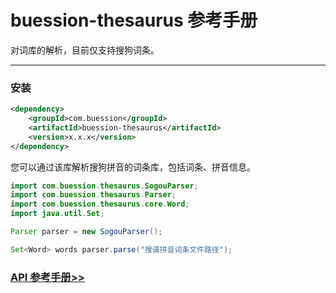 # buession-thesaurus 参考手册


对词库的解析，目前仅支持搜狗词条。


---


### 安装

```xml
<dependency>
    <groupId>com.buession</groupId>
    <artifactId>buession-thesaurus</artifactId>
    <version>x.x.x</version>
</dependency>
```

您可以通过该库解析搜狗拼音的词条库，包括词条、拼音信息。


```java
import com.buession.thesaurus.SogouParser;
import com.buession.thesaurus.Parser;
import com.buession.thesaurus.core.Word;
import java.util.Set;

Parser parser = new SogouParser();

Set<Word> words parser.parse("搜谱拼音词条文件路径");
```


### [API 参考手册>>](https://javadoc.io/static/com.buession/buession-thesaurus/2.0.2/)